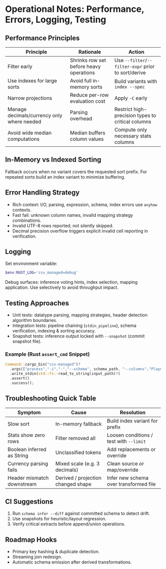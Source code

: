 # Operational Notes: Performance, Errors, Logging, Testing

## Performance Principles

| Principle | Rationale | Action |
|-----------|-----------|--------|
| Filter early | Shrinks row set before heavy operations | Use `--filter`/`--filter-expr` prior to sort/derive |
| Use indexes for large sorts | Avoid full in-memory sorts | Build variants with `index --spec` |
| Narrow projections | Reduce per-row evaluation cost | Apply `-C` early |
| Manage decimals/currency only where needed | Parsing overhead | Restrict high-precision types to critical columns |
| Avoid wide median computations | Median buffers column values | Compute only necessary stats columns |

## In-Memory vs Indexed Sorting

Fallback occurs when no variant covers the requested sort prefix. For repeated sorts build an index variant to minimize buffering.

## Error Handling Strategy

- Rich context: I/O, parsing, expression, schema, index errors use `anyhow` contexts.
- Fast fail: unknown column names, invalid mapping strategy combinations.
- Invalid UTF-8 rows reported; not silently skipped.
- Decimal precision overflow triggers explicit invalid cell reporting in verification.

## Logging

Set environment variable:

```powershell
$env:RUST_LOG='csv_managed=debug'
```

Debug surfaces: inference voting hints, index selection, mapping application. Use selectively to avoid throughput impact.

## Testing Approaches

- Unit tests: datatype parsing, mapping strategies, header detection algorithm boundaries.
- Integration tests: pipeline chaining (`stdin_pipeline`), schema verification, indexing & sorting accuracy.
- Snapshot tests: inference output locked with `--snapshot` (commit snapshot file).

### Example (Rust `assert_cmd` Snippet)

```rust
Command::cargo_bin("csv-managed")?
  .args(["process","-i","-","--schema", schema_path, "--columns","Player","--limit","3"]) 
  .write_stdin(std::fs::read_to_string(input_path)?)
  .assert()
  .success();
```

## Troubleshooting Quick Table

| Symptom | Cause | Resolution |
|---------|-------|-----------|
| Slow sort | In-memory fallback | Build index variant for prefix |
| Stats show zero rows | Filter removed all | Loosen conditions / test with `--limit` |
| Boolean inferred as String | Unclassified tokens | Add replacements or override |
| Currency parsing fails | Mixed scale (e.g. 3 decimals) | Clean source or map/override |
| Header mismatch downstream | Derived / projection changed shape | Infer new schema over transformed file |

## CI Suggestions

1. Run `schema infer --diff` against committed schema to detect drift.
2. Use snapshots for heuristic/layout regression.
3. Verify critical extracts before append/union operations.

## Roadmap Hooks

- Primary key hashing & duplicate detection.
- Streaming join redesign.
- Automatic schema emission after derived transformations.
